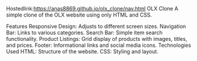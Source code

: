 Hostedlink:https://anas8869.github.io/olx_clone/nav.html
OLX Clone
A simple clone of the OLX website using only HTML and CSS.

Features
Responsive Design: Adjusts to different screen sizes.
Navigation Bar: Links to various categories.
Search Bar: Simple item search functionality.
Product Listings: Grid display of products with images, titles, and prices.
Footer: Informational links and social media icons.
Technologies Used
HTML: Structure of the website.
CSS: Styling and layout.
